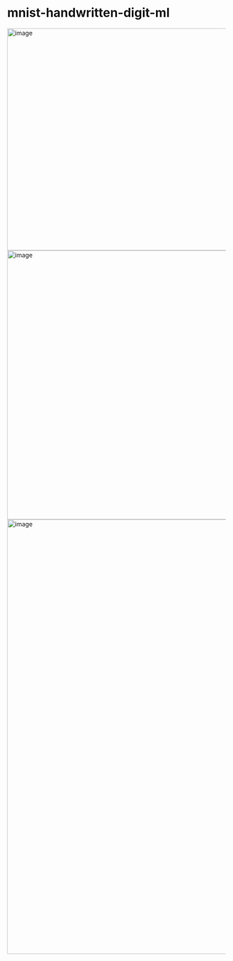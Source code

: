 # mnist-handwritten-digit-ml

<img width="1104" height="511" alt="image" src="https://github.com/user-attachments/assets/d93af5b0-db00-44dc-a150-00b5a236eafe" />

<img width="1496" height="619" alt="image" src="https://github.com/user-attachments/assets/0edb3180-a919-4453-a7a6-d8bfdcba318f" />

<img width="994" height="1000" alt="image" src="https://github.com/user-attachments/assets/ccdd168e-b82f-4854-922c-389d311f6789" />
